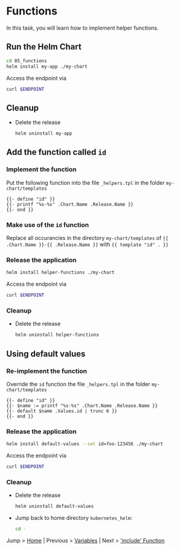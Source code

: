 # Functions

In this task, you will learn how to implement helper functions.

## Run the Helm Chart

```bash
cd 05_functions
helm install my-app ./my-chart
```

Access the endpoint via 
```bash
curl $ENDPOINT
```

## Cleanup
* Delete the release
  ```bash
  helm uninstall my-app
  ```

## Add the function called `id`

### Implement the function

Put the following function into the file `_helpers.tpl` in the folder `my-chart/templates`
```tpl
{{- define "id" }}
{{- printf "%s-%s" .Chart.Name .Release.Name }}
{{- end }}
```

### Make use of the `id` function

Replace all occurancies in the directory `my-chart/templates` of `{{ .Chart.Name }}-{{ .Release.Name }}` with `{{ template "id" . }}`

### Release the application

```bash
helm install helper-functions ./my-chart 
```

Access the endpoint via 
```bash
curl $ENDPOINT
```

### Cleanup
* Delete the release
  ```bash
  helm uninstall helper-functions
  ```

## Using default values

### Re-implement the function

Override the `id` function the file `_helpers.tpl` in the folder `my-chart/templates`
```tpl
{{- define "id" }}
{{- $name := printf "%s-%s" .Chart.Name .Release.Name }}
{{- default $name .Values.id | trunc 6 }}
{{- end }}
```

### Release the application

```bash
helm install default-values --set id=foo-123456 ./my-chart 
```

Access the endpoint via 
```bash
curl $ENDPOINT
```

### Cleanup
* Delete the release
  ```bash
  helm uninstall default-values
  ```
* Jump back to home directory `kubernetes_helm`:
  ```bash
  cd -
  ```

Jump > [Home](../README.md) | Previous > [Variables](../04_variables/README.md) | Next > ['include' Function](../06_includes/README.md)

